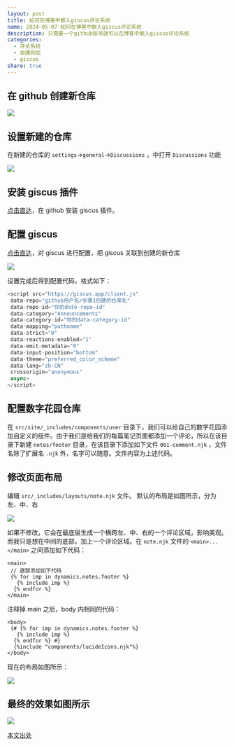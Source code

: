 ```yaml
---  
layout: post  
title: 如何在博客中嵌入giscus评论系统  
name: 2024-05-07-如何在博客中嵌入giscus评论系统  
description: 只需要一个github账号就可以在博客中嵌入giscus评论系统  
categories:  
  - 评论系统  
  - 自建网站  
  - giscus  
share: true  
---  
```

  
## 在 github 创建新仓库  
  
![](https://pic4.zhimg.com/80/v2-8177b83e8b8c4becda9e4e003ef9c6df_720w.webp)  
  
  
## 设置新建的仓库  
  
在新建的仓库的 `settings`->`general`->`Discussions` ，中打开 `Discussions` 功能  
  
![](https://pic4.zhimg.com/80/v2-e79fd557cc20d5d935a8f1f9a7f965b3_720w.webp)  
  
## 安装 giscus 插件  
  
[点击直达](https://github.com/apps/giscus)，在 github 安装 giscus 插件。  
  
## 配置 giscus  
  
[点击直达](https://giscus.app/zh-CN)，对 giscus 进行配置，把 giscus 关联到创建的新仓库  
  
![](https://pic1.zhimg.com/80/v2-bdfa6bcdbdb5b5ede0c7f180be83814c_720w.webp)  
  
设置完成后得到配置代码，格式如下：  
  
```js  
<script src="https://giscus.app/client.js"  
 data-repo="github用户名/步骤1创建的仓库名"  
 data-repo-id="你的date-repo-id"  
 data-category="Announcements"  
 data-category-id="你的data-category-id"  
 data-mapping="pathname"  
 data-strict="0"  
 data-reactions-enabled="1"  
 data-emit-metadata="0"  
 data-input-position="bottom"  
 data-theme="preferred_color_scheme"  
 data-lang="zh-CN"  
 crossorigin="anonymous"  
 async>  
</script>  
```  
  
## 配置数字花园仓库  
  
  在 `src/site/_includes/components/user` 目录下，我们可以给自己的数字花园添加自定义的组件。由于我们是给我们的每篇笔记页面都添加一个评论，所以在该目录下新建 `notes/footer` 目录，在该目录下添加如下文件 `001-comment.njk` ，文件名除了扩展名 `.njk` 外，名字可以随意。文件内容为上述代码。  
  
## 修改页面布局  
  
编辑 `src/_includes/layouts/note.njk` 文件。 默认的布局是如图所示，分为左、中、右  
  
![](https://pic3.zhimg.com/80/v2-9364b719097115ba2b1ca944a32cbd3e_720w.webp)  
  
如果不修改，它会在最底层生成一个横跨左、中、右的一个评论区域，影响美观。而我只是想在中间的底部，加上一个评论区域。在 `note.njk` 文件的 `<main>...</main>` 之间添加如下代码：  
  
```text  
<main>  
 // 底部添加如下代码  
 {% for imp in dynamics.notes.footer %}  
   {% include imp %}  
  {% endfor %}  
</main>  
```  
  
注释掉 main 之后，body 内相同的代码：  
  
```text  
<body>  
 {# {% for imp in dynamics.notes.footer %}  
   {% include imp %}  
  {% endfor %} #}  
  {%include "components/lucideIcons.njk"%}  
</body>  
```  
  
现在的布局如图所示：    
  
![](https://pic4.zhimg.com/80/v2-3c22b7b51100050e1b5ad57394f0645b_720w.webp)  
  
## 最终的效果如图所示  
  
![](https://pic3.zhimg.com/80/v2-17d7e8aba9e3306d4c50e82e43431042_720w.webp)  
  
[本文出处](https://garden.rahc.top/)  
